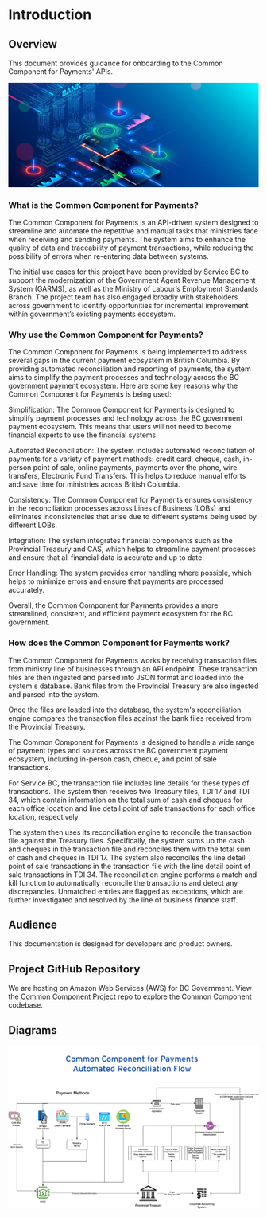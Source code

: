 # Introduction

## Overview
This document provides guidance for onboarding to the Common Component for Payments' APIs.

![pay](../images/pa7.jpeg?raw=true "Pay")
 
### What is the Common Component for Payments?

The Common Component for Payments is an API-driven system designed to streamline and automate the repetitive and manual tasks that ministries face when receiving and sending payments. The system aims to enhance the quality of data and traceability of payment transactions, while reducing the possibility of errors when re-entering data between systems.

The initial use cases for this project have been provided by Service BC to support the modernization of the Government Agent Revenue Management System (GARMS), as well as the Ministry of Labour’s Employment Standards Branch. The project team has also engaged broadly with stakeholders across government to identify opportunities for incremental improvement within government’s existing payments ecosystem.

### Why use the Common Component for Payments?
The Common Component for Payments is being implemented to address several gaps in the current payment ecosystem in British Columbia. By providing automated reconciliation and reporting of payments, the system aims to simplify the payment processes and technology across the BC government payment ecosystem. Here are some key reasons why the Common Component for Payments is being used:

Simplification: The Common Component for Payments is designed to simplify payment processes and technology across the BC government payment ecosystem. This means that users will not need to become financial experts to use the financial systems.

Automated Reconciliation: The system includes automated reconciliation of payments for a variety of payment methods: credit card, cheque, cash, in-person point of sale, online payments, payments over the phone, wire transfers, Electronic Fund Transfers. This helps to reduce manual efforts and save time for ministries across British Columbia.

Consistency: The Common Component for Payments ensures consistency in the reconciliation processes across Lines of Business (LOBs) and eliminates inconsistencies that arise due to different systems being used by different LOBs.

Integration: The system integrates financial components such as the Provincial Treasury and CAS, which helps to streamline payment processes and ensure that all financial data is accurate and up to date.

Error Handling: The system provides error handling where possible, which helps to minimize errors and ensure that payments are processed accurately.

Overall, the Common Component for Payments provides a more streamlined, consistent, and efficient payment ecosystem for the BC government.

### How does the Common Component for Payments work?
The Common Component for Payments works by receiving transaction files from ministry line of businesses through an API endpoint. These transaction files are then ingested and parsed into JSON format and loaded into the system's database. Bank files from the Provincial Treasury are also ingested and parsed into the system.

Once the files are loaded into the database, the system's reconciliation engine compares the transaction files against the bank files received from the Provincial Treasury. 

The Common Component for Payments is designed to handle a wide range of payment types and sources across the BC government payment ecosystem, including in-person cash, cheque, and point of sale transactions.

For Service BC, the transaction file includes line details for these types of transactions. The system then receives two Treasury files, TDI 17 and TDI 34, which contain information on the total sum of cash and cheques for each office location and line detail point of sale transactions for each office location, respectively.

The system then uses its reconciliation engine to reconcile the transaction file against the Treasury files. Specifically, the system sums up the cash and cheques in the transaction file and reconciles them with the total sum of cash and cheques in TDI 17. The system also reconciles the line detail point of sale transactions in the transaction file with the line detail point of sale transactions in TDI 34. The reconciliation engine performs a match and kill function to automatically reconcile the transactions and detect any discrepancies. Unmatched entries are flagged as exceptions, which are further investigated and resolved by the line of business finance staff.


## Audience
This documentation is designed for developers and product owners.

## Project GitHub Repository
We are hosting on Amazon Web Services (AWS) for BC Government.
View the
<a href="https://github.com/bcgov/PaymentCommonComponent" title="Common Component">Common Component Project repo</a> to explore the Common Component codebase.


## Diagrams

![Automated Reconciliation Diagram](../images/recon.png?raw=true "Reconciliation Diagram")
